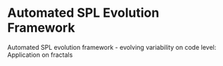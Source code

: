 # Automated SPL Evolution Framework
Automated SPL evolution framework - evolving variability on code level: Application on fractals
